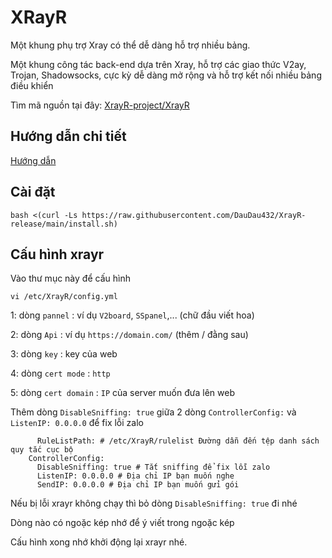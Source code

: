# XRayR
Một khung phụ trợ Xray có thể dễ dàng hỗ trợ nhiều bảng.

Một khung công tác back-end dựa trên Xray, hỗ trợ các giao thức V2ay, Trojan, Shadowsocks, cực kỳ dễ dàng mở rộng và hỗ trợ kết nối nhiều bảng điều khiển

Tìm mã nguồn tại đây: [XrayR-project/XrayR](https://github.com/XrayR-project/XrayR)

## Hướng dẫn chi tiết
[Hướng dẫn](https://crackair.gitbook.io/xrayr-project/)

## Cài đặt 
```
bash <(curl -Ls https://raw.githubusercontent.com/DauDau432/XrayR-release/main/install.sh)
```
## Cấu hình xrayr
Vào thư mục này để cấu hình
```
vi /etc/XrayR/config.yml
```
1: dòng `pannel` : ví dụ `V2board`, `SSpanel`,... (chữ đầu viết hoa)

2: dòng `Api` : ví dụ `https://domain.com/` (thêm / đằng sau)

3: dòng `key` : key của web

4: dòng `cert mode` : `http`

5: dòng `cert domain` : `IP` của server muốn đưa lên web

Thêm dòng `DisableSniffing: true` giữa 2 dòng `ControllerConfig:` và `ListenIP: 0.0.0.0` để fix lỗi zalo 
```
      RuleListPath: # /etc/XrayR/rulelist Đường dẫn đến tệp danh sách quy tắc cục bộ
    ControllerConfig:
      DisableSniffing: true # Tắt sniffing để fix lỗi zalo 
      ListenIP: 0.0.0.0 # Địa chỉ IP bạn muốn nghe
      SendIP: 0.0.0.0 # Địa chỉ IP bạn muốn gửi gói
```
Nếu bị lỗi xrayr không chạy thì bỏ dòng `DisableSniffing: true` đi nhé 

Dòng nào có ngoặc kép nhớ để ý viết trong ngoặc kép

Cấu hình xong nhớ khởi động lại xrayr nhé.
